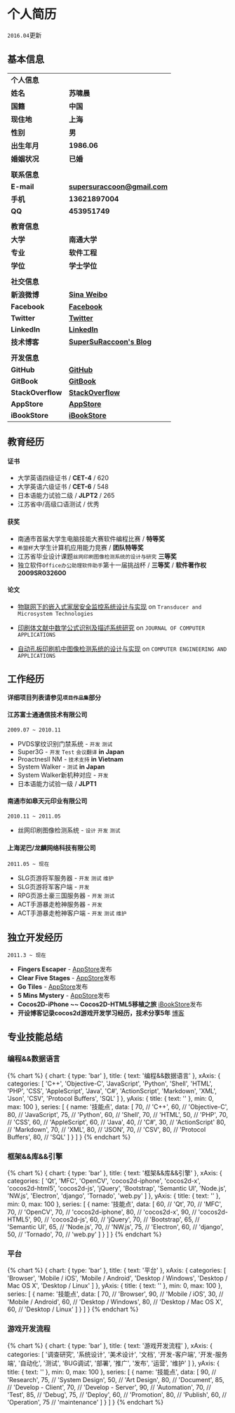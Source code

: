 # 个人简历

`2016.04`更新

## 基本信息

|                    |                                          |
| :----------------- | :--------------------------------------- |
| **个人信息**       |                                          |
| **姓名**           | **苏啸晨**                          |
| **国籍**    | **中国**                              |
| **现住地**      | **上海**                             |
| **性别**            | **男**                                 |
| **出生年月**          | **1986.06**                              |
| **婚姻状况** | **已婚**                              |
|                    |                                          |
| **联系信息**        |                                          |
| **E-mail**         | **supersuraccoon@gmail.com**             |
| **手机**   | **13621897004**                          |
| **QQ**             | **453951749**                            |
|                    |                                          |
| **教育信息**      |                                          |
| **大学**     | **南通大学**                   |
| **专业**          | **软件工程**                 |
| **学位**   | **学士学位**                             |
|                    |                                          |
| **社交信息**         |                                          |
| **新浪微博**     | **[Sina Weibo](weibo.com/supersuraccoon)** |
| **Facebook**       | **[Facebook](www.facebook.com/supersuraccoon)** |
| **Twitter**        | **[Twitter](twitter.com/supersuraccoon)** |
| **LinkedIn**       | **[LinkedIn](cn.linkedin.com/in/xiaochen-su-41692137)** |
| **技术博客**           | **[SuperSuRaccoon's Blog](www.supersuraccoon-cocos2d.com)** |
|                    |                                          |
| **开发信息**        |                                          |
| **GitHub**         | **[GitHub](github.com/supersuraccoon)** |
| **GitBook**        | **[GitBook](www.gitbook.com/@supersuraccoon/)** |
| **StackOverflow**  | **[StackOverflow](http://stackoverflow.com/users/1086109/supersuraccoon)** |
| **AppStore**  | **[AppStore](https://itunes.apple.com/artist/xiaochen-su/id428837229)** |
| **iBookStore**  | **[iBookStore](https://itunes.apple.com/us/author/xiaochen-su/id633083378)** |


## 教育经历

#### 证书

-   大学英语四级证书 / **CET-4** / 620
-   大学英语六级证书 / **CET-6** / 548
-   日本语能力试验二级 / **JLPT2** / 265
-   江苏省中/高级口语测试 / 优秀

#### 获奖

-   南通市首届大学生电脑技能大赛软件编程比赛 / **特等奖**
-   `希盟杯`大学生计算机应用能力竞赛 / **团队特等奖**
-   江苏省毕业设计课题`丝网印刷图像检测系统的设计与研究` **三等奖**
-   独立软件`Office办公助理软件助手`第十一届挑战杯 / **三等奖** / **软件著作权** **2009SR032600**

#### 论文

-   [物联网下的嵌入式家居安全监控系统设计与实现](http://f.wanfangdata.com.cn/view/%E7%89%A9%E8%81%94%E7%BD%91%E4%B8%8B%E7%9A%84%E5%B5%8C%E5%85%A5%E5%BC%8F%E5%AE%B6%E5%B1%85%E5%AE%89%E5%85%A8%E7%9B%91%E6%8E%A7%E7%B3%BB%E7%BB%9F%E8%AE%BE%E8%AE%A1%E4%B8%8E%E5%AE%9E%E7%8E%B0.aspx?ID=Periodical_cgqjs201209030) on `Transducer and Microsystem Technologies` 

-   [印刷体文献中数学公式识别及描述系统研究](http://f.wanfangdata.com.cn/view/%E5%8D%B0%E5%88%B7%E4%BD%93%E6%96%87%E7%8C%AE%E4%B8%AD%E6%95%B0%E5%AD%A6%E5%85%AC%E5%BC%8F%E8%AF%86%E5%88%AB%E5%8F%8A%E6%8F%8F%E8%BF%B0%E7%B3%BB%E7%BB%9F%E7%A0%94%E7%A9%B6.aspx?ID=Periodical_jsjyy200903045) on `JOURNAL OF COMPUTER APPLICATIONS`

-   [自动孔板印刷机中图像检测系统的设计与实现](http://f.wanfangdata.com.cn/view/%E8%87%AA%E5%8A%A8%E5%AD%94%E6%9D%BF%E5%8D%B0%E5%88%B7%E6%9C%BA%E4%B8%AD%E5%9B%BE%E5%83%8F%E6%A3%80%E6%B5%8B%E7%B3%BB%E7%BB%9F%E7%9A%84%E8%AE%BE%E8%AE%A1%E4%B8%8E%E5%AE%9E%E7%8E%B0.aspx?ID=Periodical_jsjgcyyy201024019) on `COMPUTER ENGINEERING AND APPLICATIONS`


## 工作经历
**详细项目列表请参见`项目作品集`部分**

#### 江苏富士通通信技术有限公司

`2009.07 ~ 2010.11`

-   PVDS掌纹识别门禁系统 - `开发` `测试`
-   Super3G - `开发`  `Test`  `会议翻译` **in Japan**
-   ProactnesII NM -  `技术支持` **in Vietnam** 
-   System Walker - `测试` **in Japan**
-   System Walker新机种对应 - `开发`
-   日本语能力试验一级 / **JLPT1**


####  南通市如皋天元印业有限公司

`2010.11 ~ 2011.05`

-   丝网印刷图像检测系统 - `设计`  `开发`  `测试`

####  上海泥巴/龙麟网络科技有限公司

`2011.05 ~ 现在`

-   SLG页游将军服务器 - `开发` `测试` `维护`
-   SLG页游将军客户端 - `开发`
-   RPG页游土豪三国服务器 - `开发` `测试`
-   ACT手游暴走枪神服务器 - `开发`
-   ACT手游暴走枪神客户端 - `开发` `测试` `维护`


## 独立开发经历

`2011.3 ~ 现在`

-   **Fingers Escaper** - [AppStore](https://itunes.apple.com/us/app/fingerescaper/id428837226)发布
-   **Clear Five Stages** - [AppStore](https://itunes.apple.com/us/app/fingerescaper/id428837226)发布
-   **Go Tiles** - [AppStore](https://itunes.apple.com/us/app/go-tiles/id835557884)发布
-   **5 Mins Mystery** - [AppStore](https://itunes.apple.com/us/app/5-mins-mystery/id804631824)发布
-   **Cocos2D-iPhone ~~ Cocos2D-HTML5移植之旅** [iBookStore](https://itunes.apple.com/book/trip-from-cocos2d-iphone-to/id633105012)发布
-   **开设博客记录cocos2d游戏开发学习经历，技术分享5年** [博客](http://www.supersuraccoon-cocos2d.com)


## 专业技能总结

### 编程&&数据语言
{% chart %}
{
    chart: {
        type: 'bar'
    },
    title: {
        text: '编程&&数据语言'
    },
    xAxis: {
        categories: [
            'C++', 
            'Objective-C', 
            'JavaScript', 
            'Python', 
            'Shell', 
            'HTML', 
            'PHP', 
            'CSS', 
            'AppleScript', 
            'Java', 
            'C#', 
            'ActionScript',
            'Markdown',
            'XML',
            'Json',
            'CSV',
            'Protocol Buffers',
            'SQL'
        ]
    },
    yAxis: {
        title: {
            text: ''
        },
        min: 0,
        max: 100
    },
    series: [
        {
            name: '技能点',
            data: [
                70, // 'C++', 
                60, // 'Objective-C', 
                80, // 'JavaScript', 
                75, // 'Python', 
                60, // 'Shell', 
                70, // 'HTML', 
                50, // 'PHP', 
                70, // 'CSS', 
                60, // 'AppleScript', 
                60, // 'Java', 
                40, // 'C#', 
                30, // 'ActionScript'
                80, // 'Markdown',
                70, // 'XML',
                80, // 'JSON',
                70, // 'CSV',
                80, // 'Protocol Buffers',
                80, // 'SQL'
            ]
        }
    ]
}
{% endchart %}

### 框架&&库&&引擎

{% chart %}
{
    chart: {
        type: 'bar'
    },
    title: {
        text: '框架&&库&&引擎'
    },
    xAxis: {
        categories: [
            'Qt', 
            'MFC', 
            'OpenCV', 
            'cocos2d-iphone', 
            'cocos2d-x', 
            'cocos2d-html5', 
            'cocos2d-js', 
            'jQuery', 
            'Bootstrap',
            'Semantic UI',
            'Node.js',
            'NW.js',
            'Electron',
            'django',
            'Tornado',
            'web.py'
        ]
    },
    yAxis: {
        title: {
            text: ''
        },
        min: 0,
        max: 100
    },
    series: [
        {
            name: '技能点',
            data: [
              60, // 'Qt', 
              70, // 'MFC', 
              70, // 'OpenCV', 
              70, // 'cocos2d-iphone', 
              80, // 'cocos2d-x', 
              90, // 'cocos2d-HTML5', 
              90, // 'cocos2d-js', 
              60, // 'jQuery', 
              70, // 'Bootstrap',
              65, // 'Semantic UI',
              65, // 'Node.js',
              70, // 'NW.js',
              75, // 'Electron',
              60, // 'django',
              50, // 'Tornado',
              70, // 'web.py'
            ]
        }
    ]
}
{% endchart %}

### 平台

{% chart %}
{
    chart: {
        type: 'bar'
    },
    title: {
        text: '平台'
    },
    xAxis: {
        categories: [
            'Browser', 
            'Mobile / iOS', 
            'Mobile / Android',
            'Desktop / Windows',
            'Desktop / Mac OS X',
            'Desktop / Linux'
        ]
    },
    yAxis: {
        title: {
            text: ''
        },
        min: 0,
        max: 100
    },
    series: [
        {
            name: '技能点',
            data: [
              70, // 'Browser', 
              90, // 'Mobile / iOS', 
              30, // 'Mobile / Android',
              60, // 'Desktop / Windows',
              80, // 'Desktop / Mac OS X',
              60, // 'Desktop / Linux'
            ]
        }
    ]
}
{% endchart %}

### 游戏开发流程

{% chart %}
{
    chart: {
        type: 'bar'
    },
    title: {
        text: '游戏开发流程'
    },
    xAxis: {
        categories: [
            '调查研究', 
            '系统设计', 
            '美术设计',
            '文档',
            '开发-客户端',
            '开发-服务端',
            '自动化',
            '测试',
            'BUG调试',
            '部署',
            '推广',
            '发布',
            '运营',
            '维护'
        ]
    },
    yAxis: {
        title: {
            text: ''
        },
        min: 0,
        max: 100
    },
    series: [
        {
            name: '技能点',
            data: [
              90,  // 'Research', 
              75,  // 'System Design', 
              50,  // 'Art Design',
              80,  // 'Document',
              85,  // 'Develop - Client',
              70,  // 'Develop - Server',
              90,  // 'Automation',
              70,  // 'Test',
              85,  // 'Debug',
              75,  // 'Deploy',
              60,  // 'Promotion',
              80,  // 'Publish',
              60,  // 'Operation',
              75   // 'maintenance'
            ]
        }
    ]
}
{% endchart %}














